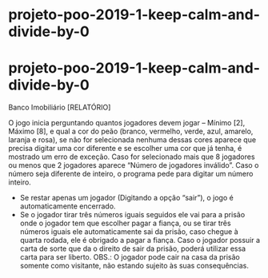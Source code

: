 # projeto-poo-2019-1-keep-calm-and-divide-by-0
# projeto-poo-2019-1-keep-calm-and-divide-by-0

Banco Imobiliário [RELATÓRIO]

O jogo inicia perguntando quantos jogadores devem jogar – Mínimo [2], Máximo [8], e qual a cor do peão (branco, vermelho, verde, azul, amarelo, laranja e rosa), se não for selecionada nenhuma dessas cores aparece que precisa digitar uma cor diferente e se escolher uma cor que já tenha, é mostrado um erro de exceção. Caso for selecionado mais que 8 jogadores ou menos que 2 jogadores aparece “Número de jogadores inválido”. Caso o número seja diferente de inteiro, o programa pede para digitar um número inteiro.
- Se restar apenas um jogador (Digitando a opção “sair”), o jogo é automaticamente encerrado.
- Se o jogador tirar três números iguais seguidos ele vai para a prisão onde o jogador tem que escolher pagar a fiança, ou se tirar três números iguais ele automaticamente sai da prisão, caso chegue à quarta rodada, ele é obrigado a pagar a fiança. Caso o jogador possuir a carta de sorte que da o direito de sair da prisão, poderá utilizar essa carta para ser liberto. OBS.: O jogador pode cair na casa da prisão somente como visitante, não estando sujeito às suas consequências.


